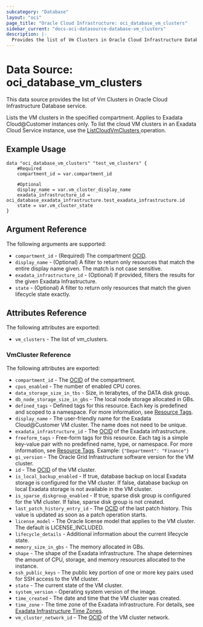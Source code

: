 ```yaml
---
subcategory: "Database"
layout: "oci"
page_title: "Oracle Cloud Infrastructure: oci_database_vm_clusters"
sidebar_current: "docs-oci-datasource-database-vm_clusters"
description: |-
  Provides the list of Vm Clusters in Oracle Cloud Infrastructure Database service
---
```


# Data Source: oci_database_vm_clusters
This data source provides the list of Vm Clusters in Oracle Cloud Infrastructure Database service.

Lists the VM clusters in the specified compartment. Applies to Exadata Cloud@Customer instances only.
To list the cloud VM clusters in an Exadata Cloud Service instance, use the [ListCloudVmClusters ](https://docs.cloud.oracle.com/iaas/api/#/en/database/latest/CloudVmCluster/ListCloudVmClusters) operation.


## Example Usage

```hcl
data "oci_database_vm_clusters" "test_vm_clusters" {
	#Required
	compartment_id = var.compartment_id

	#Optional
	display_name = var.vm_cluster_display_name
	exadata_infrastructure_id = oci_database_exadata_infrastructure.test_exadata_infrastructure.id
	state = var.vm_cluster_state
}
```

## Argument Reference

The following arguments are supported:

* `compartment_id` - (Required) The compartment [OCID](https://docs.cloud.oracle.com/iaas/Content/General/Concepts/identifiers.htm).
* `display_name` - (Optional) A filter to return only resources that match the entire display name given. The match is not case sensitive.
* `exadata_infrastructure_id` - (Optional) If provided, filters the results for the given Exadata Infrastructure.
* `state` - (Optional) A filter to return only resources that match the given lifecycle state exactly.


## Attributes Reference

The following attributes are exported:

* `vm_clusters` - The list of vm_clusters.

### VmCluster Reference

The following attributes are exported:

* `compartment_id` - The [OCID](https://docs.cloud.oracle.com/iaas/Content/General/Concepts/identifiers.htm) of the compartment.
* `cpus_enabled` - The number of enabled CPU cores.
* `data_storage_size_in_tbs` - Size, in terabytes, of the DATA disk group.
* `db_node_storage_size_in_gbs` - The local node storage allocated in GBs.
* `defined_tags` - Defined tags for this resource. Each key is predefined and scoped to a namespace. For more information, see [Resource Tags](https://docs.cloud.oracle.com/iaas/Content/General/Concepts/resourcetags.htm). 
* `display_name` - The user-friendly name for the Exadata Cloud@Customer VM cluster. The name does not need to be unique.
* `exadata_infrastructure_id` - The [OCID](https://docs.cloud.oracle.com/iaas/Content/General/Concepts/identifiers.htm) of the Exadata infrastructure.
* `freeform_tags` - Free-form tags for this resource. Each tag is a simple key-value pair with no predefined name, type, or namespace. For more information, see [Resource Tags](https://docs.cloud.oracle.com/iaas/Content/General/Concepts/resourcetags.htm).  Example: `{"Department": "Finance"}` 
* `gi_version` - The Oracle Grid Infrastructure software version for the VM cluster.
* `id` - The [OCID](https://docs.cloud.oracle.com/iaas/Content/General/Concepts/identifiers.htm) of the VM cluster.
* `is_local_backup_enabled` - If true, database backup on local Exadata storage is configured for the VM cluster. If false, database backup on local Exadata storage is not available in the VM cluster. 
* `is_sparse_diskgroup_enabled` - If true, sparse disk group is configured for the VM cluster. If false, sparse disk group is not created. 
* `last_patch_history_entry_id` - The [OCID](https://docs.cloud.oracle.com/iaas/Content/General/Concepts/identifiers.htm) of the last patch history. This value is updated as soon as a patch operation starts.
* `license_model` - The Oracle license model that applies to the VM cluster. The default is LICENSE_INCLUDED. 
* `lifecycle_details` - Additional information about the current lifecycle state.
* `memory_size_in_gbs` - The memory allocated in GBs.
* `shape` - The shape of the Exadata infrastructure. The shape determines the amount of CPU, storage, and memory resources allocated to the instance. 
* `ssh_public_keys` - The public key portion of one or more key pairs used for SSH access to the VM cluster.
* `state` - The current state of the VM cluster.
* `system_version` - Operating system version of the image.
* `time_created` - The date and time that the VM cluster was created.
* `time_zone` - The time zone of the Exadata infrastructure. For details, see [Exadata Infrastructure Time Zones](https://docs.cloud.oracle.com/iaas/Content/Database/References/timezones.htm).
* `vm_cluster_network_id` - The [OCID](https://docs.cloud.oracle.com/iaas/Content/General/Concepts/identifiers.htm) of the VM cluster network.

